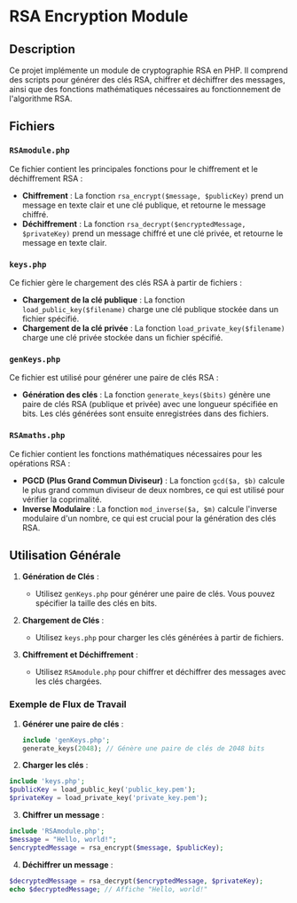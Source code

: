 # RSA Encryption Module

## Description

Ce projet implémente un module de cryptographie RSA en PHP. Il comprend des scripts pour générer des clés RSA, chiffrer et déchiffrer des messages, ainsi que des fonctions mathématiques nécessaires au fonctionnement de l'algorithme RSA.

## Fichiers

### `RSAmodule.php`

Ce fichier contient les principales fonctions pour le chiffrement et le déchiffrement RSA :

- **Chiffrement** : La fonction `rsa_encrypt($message, $publicKey)` prend un message en texte clair et une clé publique, et retourne le message chiffré.
- **Déchiffrement** : La fonction `rsa_decrypt($encryptedMessage, $privateKey)` prend un message chiffré et une clé privée, et retourne le message en texte clair.

### `keys.php`

Ce fichier gère le chargement des clés RSA à partir de fichiers :

- **Chargement de la clé publique** : La fonction `load_public_key($filename)` charge une clé publique stockée dans un fichier spécifié.
- **Chargement de la clé privée** : La fonction `load_private_key($filename)` charge une clé privée stockée dans un fichier spécifié.

### `genKeys.php`

Ce fichier est utilisé pour générer une paire de clés RSA :

- **Génération des clés** : La fonction `generate_keys($bits)` génère une paire de clés RSA (publique et privée) avec une longueur spécifiée en bits. Les clés générées sont ensuite enregistrées dans des fichiers.

### `RSAmaths.php`

Ce fichier contient les fonctions mathématiques nécessaires pour les opérations RSA :

- **PGCD (Plus Grand Commun Diviseur)** : La fonction `gcd($a, $b)` calcule le plus grand commun diviseur de deux nombres, ce qui est utilisé pour vérifier la coprimalité.
- **Inverse Modulaire** : La fonction `mod_inverse($a, $m)` calcule l'inverse modulaire d'un nombre, ce qui est crucial pour la génération des clés RSA.

## Utilisation Générale

1. **Génération de Clés** :
   - Utilisez `genKeys.php` pour générer une paire de clés. Vous pouvez spécifier la taille des clés en bits.

2. **Chargement de Clés** :
   - Utilisez `keys.php` pour charger les clés générées à partir de fichiers.

3. **Chiffrement et Déchiffrement** :
   - Utilisez `RSAmodule.php` pour chiffrer et déchiffrer des messages avec les clés chargées.

### Exemple de Flux de Travail

1. **Générer une paire de clés** :
   ```php
   include 'genKeys.php';
   generate_keys(2048); // Génère une paire de clés de 2048 bits
   ```
2. **Charger les clés** :
```php
include 'keys.php';
$publicKey = load_public_key('public_key.pem');
$privateKey = load_private_key('private_key.pem');
```
3. **Chiffrer un message** :
```php
include 'RSAmodule.php';
$message = "Hello, world!";
$encryptedMessage = rsa_encrypt($message, $publicKey);
```
4. **Déchiffrer un message** :
```php
$decryptedMessage = rsa_decrypt($encryptedMessage, $privateKey);
echo $decryptedMessage; // Affiche "Hello, world!"

```
